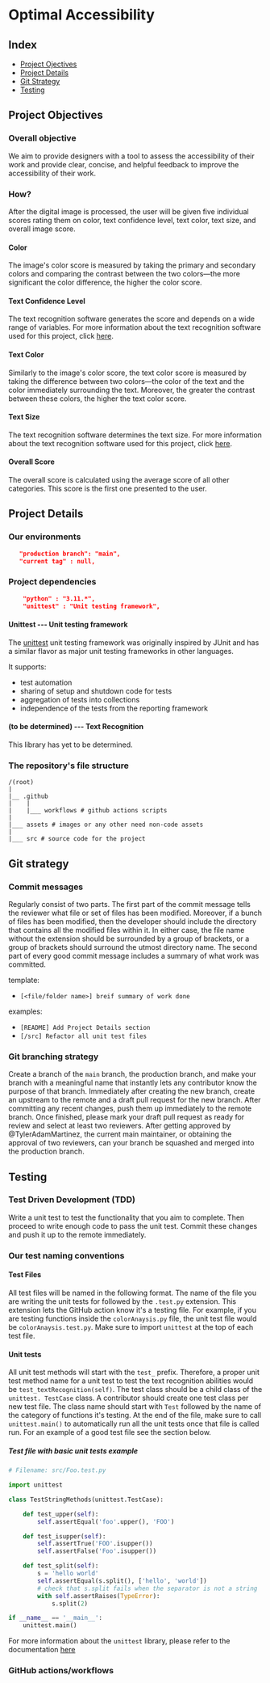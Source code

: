 # Optimal Accessibility

## Index
* [Project Ojectives](#project-objectives)
* [Project Details](#project-details)
* [Git Strategy](#git-strategy)
* [Testing](#testing)

## Project Objectives
### Overall objective
We aim to provide designers with a tool to assess the accessibility of their work 
and provide clear, concise, and helpful feedback to improve the accessibility of their work.

### How?
After the digital image is processed, the user will be given five individual scores rating 
them on color, text confidence level, text color, text size, and overall image score. 

#### Color
The image's color score is measured by taking the primary and secondary colors and 
comparing the contrast between the two colors—the more significant the color difference, 
the higher the color score. 

#### Text Confidence Level
The text recognition software generates the score and depends on a wide range of variables. 
For more information about the text recognition software used for this project, 
click [here](#to-be-determined-----text-recognition).

#### Text Color
Similarly to the image's color score, the text color score is measured by taking the 
difference between two colors—the color of the text and the color immediately surrounding 
the text. Moreover, the greater the contrast between these colors, the higher the text 
color score.  

#### Text Size
The text recognition software determines the text size. 
For more information about the text recognition software used for this project, 
click [here](#to-be-determined-----text-recognition).

#### Overall Score
The overall score is calculated using the average score of all other categories. 
This score is the first one presented to the user. 

## Project Details
###  Our environments 
```json
   "production branch": "main",
   "current tag" : null,                                                          
```

### Project dependencies

```json
    "python" : "3.11.*",
    "unittest" : "Unit testing framework",
```

#### Unittest --- Unit testing framework
The [unittest](https://docs.python.org/3/library/unittest.html) unit testing framework 
was originally inspired by JUnit and has a similar flavor as major unit testing frameworks 
in other languages.  

It supports:  
* test automation 
* sharing of setup and shutdown code for tests
* aggregation of tests into collections
* independence of the tests from the reporting framework


#### (to be determined) --- Text Recognition
This library has yet to be determined.

### The repository's file structure
```
/(root)
|
|__ .github
|    |
|    |___ workflows # github actions scripts
|
|___ assets # images or any other need non-code assets
|
|___ src # source code for the project

```

## Git strategy
### Commit messages
Regularly consist of two parts. 
The first part of the commit message tells the reviewer what file or set of files has 
been modified. Moreover, if a bunch of files has been modified, then the developer 
should include the directory that contains all the modified files within it. 
In either case, the file name without the extension should be surrounded by a group 
of brackets, or a group of brackets should surround the utmost directory name. 
The second part of every good commit message includes a summary of what work was 
committed.  

template:  
* `[<file/folder name>] breif summary of work done` 

examples: 
* `[README] Add Project Details section`  
* `[/src] Refactor all unit test files`

### Git branching strategy
Create a branch of the `main` branch, the production branch, and make your branch with a 
meaningful name that instantly lets any contributor know the purpose of that branch. 
Immediately after creating the new branch, create an upstream to the remote and a draft pull 
request for the new branch. After committing any recent changes, push them up immediately to 
the remote branch. Once finished, please mark your draft pull request as ready for review and 
select at least two reviewers. After getting approved by @TylerAdamMartinez, the current main 
maintainer,  or obtaining the approval of two reviewers, can your branch be squashed and 
merged into the production branch.  

## Testing
### Test Driven Development (TDD)
Write a unit test to test the functionality that you aim to complete. Then proceed to write 
enough code to pass the unit test. Commit these changes and push it up to the remote 
immediately. 

### Our test naming conventions
#### Test Files
All test files will be named in the following format. The name of the file you are writing 
the unit tests for followed by the `.test.py` extension. This extension lets the GitHub 
action know it's a testing file. For example, if you are testing functions inside the 
`colorAnaysis.py` file, the unit test file would be `colorAnaysis.test.py`. Make sure to 
import `unittest` at the top of each test file. 

#### Unit tests
All unit test methods will start with the `test_` prefix. Therefore, a proper unit test 
method name for a unit test to test the text recognition abilities would be 
`test_textRecognition(self)`. The test class should be a child class of the 
`unittest. TestCase` class. A contributor should create one test class per new test file. 
The class name should start with `Test` followed by the name of the category of functions 
it's testing. At the end of the file, make sure to call `unittest.main()` to automatically 
run all the unit tests once that file is called run. For an example of a good test file 
see the section below. 

##### Test file with basic unit tests example
```python
# Filename: src/Foo.test.py

import unittest

class TestStringMethods(unittest.TestCase):

    def test_upper(self):
        self.assertEqual('foo'.upper(), 'FOO')

    def test_isupper(self):
        self.assertTrue('FOO'.isupper())
        self.assertFalse('Foo'.isupper())

    def test_split(self):
        s = 'hello world'
        self.assertEqual(s.split(), ['hello', 'world'])
        # check that s.split fails when the separator is not a string
        with self.assertRaises(TypeError):
            s.split(2)

if __name__ == '__main__':
    unittest.main()
```

For more information about the `unittest` library, please refer to the documentation 
[here](https://docs.python.org/3/library/unittest.html)

### GitHub actions/workflows
